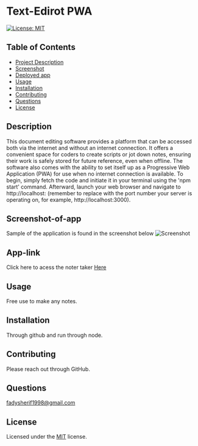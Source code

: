 # Text-Edirot PWA
[![License: MIT](https://img.shields.io/badge/License-MIT-yellow.svg)](https://opensource.org/licenses/MIT)
    
## Table of Contents
- [Project Description](#Description)
- [Screenshot](#Screenshot)
- [Deployed app](#App-link)
- [Usage](#Usage)
- [Installation](#Installation)
- [Contributing](#Contributing)
- [Questions](#Questions)
- [License](#License)

## Description

This document editing software provides a platform that can be accessed both via the internet and without an internet connection. It offers a convenient space for coders to create scripts or jot down notes, ensuring their work is safely stored for future reference, even when offline. The software also comes with the ability to set itself up as a Progressive Web Application (PWA) for use when no internet connection is available. To begin, simply fetch the code and initiate it in your terminal using the 'npm start' command. Afterward, launch your web browser and navigate to http://localhost: (remember to replace with the port number your server is operating on, for example, http://localhost:3000).

## Screenshot-of-app
Sample of the application is found in the screenshot below 
![Screenshot]()

## App-link
Click here to acess the noter taker [Here](https://whirlwindraven.github.io/PWA/)

## Usage
Free use to make any notes.

## Installation
Through github and run through node.

## Contributing
Please reach out through GitHub.

## Questions
fadysherif1998@gmail.com

## License
Licensed under the [MIT](https://choosealicense.com/licenses/mit/) license.